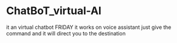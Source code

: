 # ChatBoT_virtual-AI
it an virtual chatbot FRIDAY it works on voice assistant just give the command and it will direct you to the destination 
